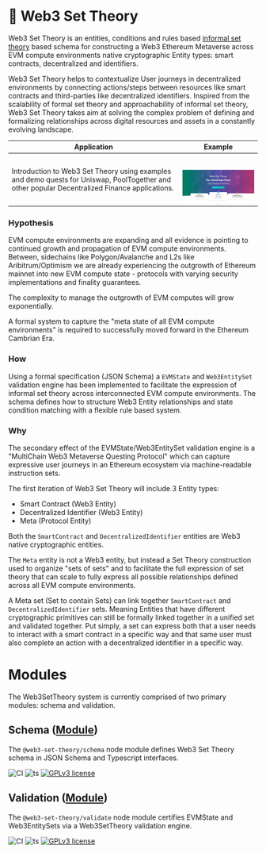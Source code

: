 # 🧬 Web3 Set Theory

Web3 Set Theory is an entities, conditions and rules based [informal set theory](https://en.wikipedia.org/wiki/Set_theory) based schema for constructing a Web3 Ethereum Metaverse across EVM compute environments native cryptographic Entity types: smart contracts, decentralized and  identifiers.

Web3 Set Theory helps to contextualize User journeys in decentralized environments by connecting actions/steps between resources like smart contracts and third-parties like decentralized identifiers. Inspired from the scalability of formal set theory and approachability of informal set theory, Web3 Set Theory takes aim at solving the complex problem of defining and formalizing relationships across digital resources and assets in a constantly evolving landscape.

| Application   | Example       |
| ------------- | ------------- |
| <p>Introduction to Web3 Set Theory using examples and demo quests for Uniswap, PoolTogether and other popular Decentralized Finance applications. </p>  | <p><br/><img src='https://github.com/web3-set-theory/.github/blob/main/profile/app.jpeg?raw=true' align="right" width="380px" ><br/></p> |

### Hypothesis

EVM compute environments are expanding and all evidence is pointing to continued growth and propagation of EVM compute environments. Between, sidechains like Polygon/Avalanche and L2s like Aribitrum/Optimism we are already experiencing the outgrowth of Ethereum mainnet into new EVM compute state - protocols with varying security implementations and finality guarantees.

The complexity to manage the outgrowth of EVM computes will grow exponentially.

A formal system to capture the "meta state of all EVM compute environments" is required to successfully moved forward in the Ethereum Cambrian Era.

### How
Using a formal specification (JSON Schema) a `EVMState` and `Web3EntitySet` validation engine has been implemented to facilitate the expression of informal set theory across interconnected EVM compute environments. The schema defines how to structure Web3 Entity relationships and state condition matching with a flexible rule based system.

### Why

The secondary effect of the EVMState/Web3EntitySet validation engine is a "MultiChain Web3 Metaverse Questing Protocol" which can capture expressive user journeys in an Ethereum ecosystem via machine-readable instruction sets.

The first iteration of Web3 Set Theory will include 3 Entity types: 

- Smart Contract (Web3 Entity)
- Decentralized Identifier (Web3 Entity)
- Meta (Protocol Entity)

Both the `SmartContract` and `DecentralizedIdentifier` entities are Web3 native cryptographic entities.

The `Meta` entity is not a Web3 entity, but instead a Set Theory construction used to organize "sets of sets" and to facilitate the full expression of set theory that can scale to fully express all possible relationships defined across all EVM compute environments.

A Meta set (Set to contain Sets) can link together `SmartContract` and `DecentralizedIdentifier` sets. Meaning Entities that have different cryptographic primitives can still be formally linked together in a unified set and validated together. Put simply, a set can express both that a user needs to interact with a smart contract in a specific way and that same user must also complete an action with a decentralized identifier in a specific way.

# Modules

The Web3SetTheory system is currently comprised of two primary modules: schema and validation.

## Schema ([Module](https://github.com/web3-set-theory/schema))

The `@web3-set-theory/schema` node module defines Web3 Set Theory schema in JSON Schema and Typescript interfaces.

![CI](https://github.com/web3-set-theory/schema/actions/workflows/main.yml/badge.svg)
![ts](https://badgen.net/badge/-/TypeScript?icon=typescript&label&labelColor=blue&color=555555)
[![GPLv3 license](https://img.shields.io/badge/License-GPLv3-blue.svg)](http://perso.crans.org/besson/LICENSE.html)

## Validation ([Module](https://github.com/web3-set-theory/validation))

The `@web3-set-theory/validate` node module certifies EVMState and Web3EntitySets via a Web3SetTheory validation engine.

![CI](https://github.com/web3-set-theory/validation/actions/workflows/main.yml/badge.svg)
![ts](https://badgen.net/badge/-/TypeScript?icon=typescript&label&labelColor=blue&color=555555)
[![GPLv3 license](https://img.shields.io/badge/License-GPLv3-blue.svg)](http://perso.crans.org/besson/LICENSE.html)
